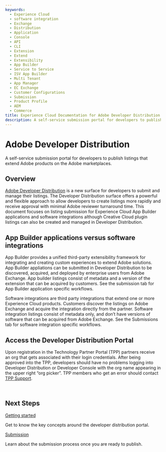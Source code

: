 ```yaml
---
keywords:
  - Experience Cloud
  - software integration
  - Exchange
  - Distribution
  - Application
  - Console
  - API
  - CLI
  - Extension
  - Extend
  - Extensibility
  - App Builder
  - Service to Service
  - ISV App Builder
  - Multi Tenant
  - App Manager
  - EC Exchange
  - Customer Configurations
  - Submission
  - Product Profile
  - AEM
  - Commerce
title: Experience Cloud Documentation for Adobe Developer Distribution
description: A self-service submission portal for developers to publish listings that extend Adobe products on the Adobe marketplaces.​
---
```


<HeroSimpleSimple slots="heading, text" background="rgb(141, 52, 78)"/>

# Adobe Developer Distribution

A self-service submission portal for developers to publish listings that extend Adobe products on the Adobe marketplaces.​

## Overview

[Adobe Developer Distribution](/) is a new surface for developers to submit and manage their listings. The Developer Distribution surface offers a powerful and flexible approach to allow developers to create listings more rapidly and receive approval with minimal Adobe reviewer turnaround time. This document focuses on listing submission for Experience Cloud App Builder applications and software integrations although Creative Cloud plugin listings can also be created and managed in Developer Distribution.

## App Builder applications versus software integrations

App Builder provides a unified third-party extensibility framework for integrating and creating custom experiences to extend Adobe solutions. App Builder appliations can be submitted in Developer Distribution to be discovered, acquired, and deployed by enterprise users from Adobe Exchange. App builder listings consist of metadata and a version of the extension that can be acquired by customers. See the submission tab for App Builder application specific workflows.

Software integrations are third party integrations that extend one or more Experience Cloud products. Customers discover the listings on Adobe Exchange and acquire the integration directly from the partner. Software integration listings consist of metadata only, and don’t have versions of software that can be acquired from Adobe Exchange. See the Submissions tab for software integration specific workflows.

## Access the Developer Distribution Portal

Upon registration in the Technology Partner Portal (TPP) partners receive an org that gets associated with their login credentials.  After being approved into the TPP, developers should have no problems logging into Developer Distribution or Developer Console with the org name appearing in the upper right “org picker”. TPP members who get an error should contact [TPP Support](https://partners.adobe.com/ec/cform/case).

<div style="margin-top: 1em">&nbsp;</div>

<DiscoverBlock slots="heading, link, text"/>

## Next Steps

[Getting started](./getting-started.md)

Get to know the key concepts around the developer distribution portal.

<DiscoverBlock slots="link, text"/>

[Submission](./submission/overview.md)

Learn about the submission process once you are ready to publish.

